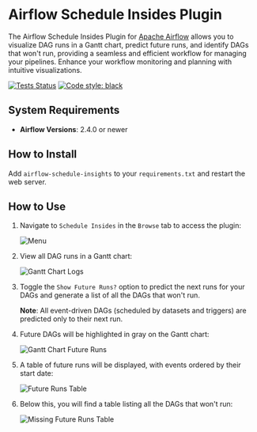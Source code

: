 # Airflow Schedule Insides Plugin

The Airflow Schedule Insides Plugin for [Apache Airflow](https://github.com/apache/airflow) allows you to visualize DAG runs in a Gantt chart, predict future runs, and identify DAGs that won't run, providing a seamless and efficient workflow for managing your pipelines. Enhance your workflow monitoring and planning with intuitive visualizations.

[![Tests Status](https://github.com/hipposys-ltd/airflow-schedule-insights/workflows/Tests/badge.svg)](https://github.com/hipposys-ltd/airflow-schedule-insights/actions)
[![Code style: black](https://img.shields.io/badge/code%20style-black-000000.svg)](https://github.com/psf/black)

## System Requirements

- **Airflow Versions**: 2.4.0 or newer

## How to Install

Add `airflow-schedule-insights` to your `requirements.txt` and restart the web server.

## How to Use

1. Navigate to `Schedule Insides` in the `Browse` tab to access the plugin:

   ![Menu](https://github.com/hipposys-ltd/airflow-schedule-insights/releases/download/v0.1.0-alpha.0/plugin_menu.png)

2. View all DAG runs in a Gantt chart:

   ![Gantt Chart Logs](https://github.com/hipposys-ltd/airflow-schedule-insights/releases/download/v0.1.0-alpha.0/gantt_chart_history_logs.png)

3. Toggle the `Show Future Runs?` option to predict the next runs for your DAGs and generate a list of all the DAGs that won't run.

   **Note**: All event-driven DAGs (scheduled by datasets and triggers) are predicted only to their next run.

4. Future DAGs will be highlighted in gray on the Gantt chart:

   ![Gantt Chart Future Runs](https://github.com/hipposys-ltd/airflow-schedule-insights/releases/download/v0.1.0-alpha.0/gantt_chart_future_runs.png)

5. A table of future runs will be displayed, with events ordered by their start date:

   ![Future Runs Table](https://github.com/hipposys-ltd/airflow-schedule-insights/releases/download/v0.1.0-alpha.0/future_runs_table.png)

6. Below this, you will find a table listing all the DAGs that won't run:

   ![Missing Future Runs Table](https://github.com/hipposys-ltd/airflow-schedule-insights/releases/download/v0.1.0-alpha.0/missing_future_runs_table.png)
